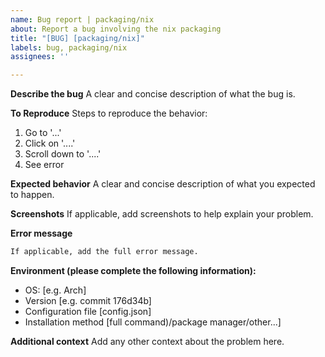 ```yaml
---
name: Bug report | packaging/nix
about: Report a bug involving the nix packaging
title: "[BUG] [packaging/nix]"
labels: bug, packaging/nix
assignees: ''

---
```


**Describe the bug**
A clear and concise description of what the bug is.

**To Reproduce**
Steps to reproduce the behavior:
1. Go to '...'
2. Click on '....'
3. Scroll down to '....'
4. See error

**Expected behavior**
A clear and concise description of what you expected to happen.

**Screenshots**
If applicable, add screenshots to help explain your problem.

**Error message**
```txt
If applicable, add the full error message.
```

**Environment (please complete the following information):**
 - OS: [e.g. Arch]
 - Version [e.g. commit 176d34b]
 - Configuration file [config.json]
 - Installation method [full command)/package manager/other...]

**Additional context**
Add any other context about the problem here.
